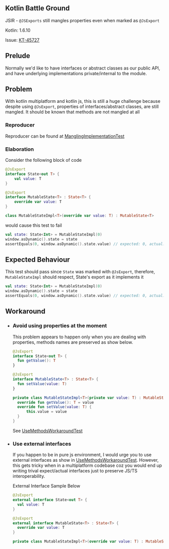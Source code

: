 ## Kotlin Battle Ground

JSIR - `@JSExports` still mangles properties even when marked as `@JsExport`

Kotlin: 1.6.10

Issue: [KT-45727](https://youtrack.jetbrains.com/issue/KT-45727)

## Prelude

Normally we'd like to have interfaces or abstract classes as our public API, and have underlying implementations private/internal to the module.

## Problem

With kotlin multiplatform and kotlin js, this is still a huge challenge because despite using `@JsExport`, properties of interfaces/abstract classes, are still mangled. It should be known that methods
are not mangled at all

### Reproducer

Reproducer can be found at [ManglingImplementationTest](./src/test/kotlin/battleground/problem/ManglingImplementationTest.kt)

### Elaboration

Consider the following block of code

```kotlin
@JsExport
interface State<out T> {
    val value: T
}

@JsExport
interface MutableState<T> : State<T> {
    override var value: T
}

class MutableStateImpl<T>(override var value: T) : MutableState<T>
```

would cause this test to fail

```kotlin
val state: State<Int> = MutableStateImpl(0)
window.asDynamic().state = state
assertEquals(0, window.asDynamic().state.value) // expected: 0, actual: undefined
```

## Expected Behaviour

This test should pass since `State` was marked with `@JsExport`, therefore, `MutableStateImpl` should respect, State's export as it implements it

```kotlin
val state: State<Int> = MutableStateImpl(0)
window.asDynamic().state = state
assertEquals(0, window.asDynamic().state.value) // expected: 0, actual: undefined
```

## Workaround

- ### Avoid using properties at the moment

  This problem appears to happen only when you are dealing with properties, methods names are preserved as show below.

  ```kotlin
  @JsExport
  interface State<out T> {
    fun getValue(): T
  }
  
  @JsExport
  interface MutableState<T> : State<T> {
    fun setValue(value: T)
  }
  
  private class MutableStateImpl<T>(private var value: T) : MutableState<T> {
    override fun getValue(): T = value
    override fun setValue(value: T) {
        this.value = value
    }
  }
  ```
  See [UseMethodsWorkaroundTest](src/test/kotlin/battleground/workarround_01/UseMethodsWorkaroundTest.kt)

- ### Use external interfaces

  If you happen to be in pure js environment, I would urge you to use external interfaces as show
  in [UseMethodsWorkaroundTest](src/test/kotlin/battleground/workarround_02/UseExternalInterfacesWorkaroundTest.kt). However, this gets tricky when in a multiplatform codebase coz you would end up
  writing trival expect/actual interfaces just to preserve JS/TS interoperability.

  External Interface Sample Below
  ```kotlin
  @JsExport
  external interface State<out T> {
    val value: T
  }
  
  @JsExport
  external interface MutableState<T> : State<T> {
    override var value: T
  }
  
  private class MutableStateImpl<T>(override var value: T) : MutableState<T>
  ```
